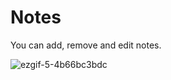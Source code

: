 # Notes
You can add, remove and edit notes.

![ezgif-5-4b66bc3bdc](https://user-images.githubusercontent.com/34103661/172027005-6ad8fab3-4d0f-4254-acf6-25109d1b6f29.gif)
